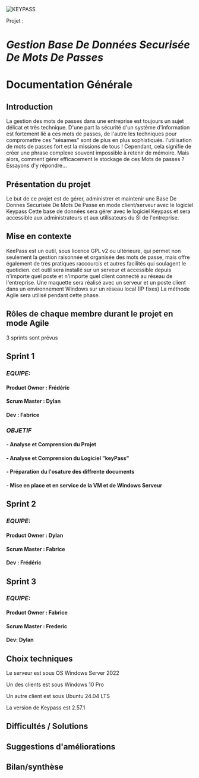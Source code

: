 ![KEYPASS](https://img.linuxfr.org/img/68747470733a2f2f6b6565706173732e696e666f2f696d616765732f69636f6e732f6b6565706173735f333232783133322e706e67/keepass_322x132.png)

Projet : 
# _**Gestion Base De Données Securisée De Mots De Passes**_

# Documentation Générale

## Introduction

La gestion des mots de passes dans une entreprise est toujours un sujet délicat et très technique.
D'une part la sécurité d'un système d'information est fortement lié a ces mots de passes, de l'autre les techniques pour compromettre ces "sésames" sont de plus en plus sophistiqués.
l'utilisation de mots de passes fort est la missions de tous !
Cependant, cela signifie de créer une phrase complexe souvent impossible à retenir de mémoire. 
Mais alors, comment gérer efficacement le stockage de ces Mots de passes ?
Essayons d'y répondre...

## Présentation du projet 

Le but de ce projet est de gérer, administrer et maintenir une Base De Donnes Securisée De Mots De Passe en mode client/serveur avec le logiciel Keypass
Cette base de données sera gérer avec le logiciel Keypass et sera accessible aux administrateurs et aux utilisateurs du SI de l'entreprise.


##  Mise en contexte

KeePass est un outil, sous licence GPL v2 ou ultérieure, qui permet non seulement la gestion raisonnée et organisée des mots de passe, mais offre également de très pratiques raccourcis et autres facilités qui soulagent le quotidien.
cet outil sera installé sur un serveur et accessible depuis n'importe quel poste et n'importe quel client connecté au réseau de l'entreprise.
Une maquette sera réalisé avec un serveur et un poste client dans un environnement Windows sur un réseau local (IP fixes)
La méthode Agile sera utilisé pendant cette phase.

## Rôles de chaque membre durant le projet en mode Agile

3 sprints sont prévus

## Sprint 1

###    _EQUIPE:_
####        Product Owner : Frédéric
####        Scrum Master : Dylan
####        Dev : Fabrice

###   _OBJETIF_

#### - Analyse et Comprension du Projet
#### - Analyse et Comprension du Logiciel "keyPass"
#### - Préparation du l'osature des diffrente documents
#### - Mise en place et en service de la VM et de Windows Serveur

## Sprint 2

 ###   _EQUIPE:_
 ####        Product Owner : Dylan
 ####        Scrum Master : Fabrice
 ####        Dev : Frédéric
    

## Sprint 3

###   _EQUIPE:_
####         Product Owner : Fabrice
####         Scrum Master : Frederic
####         Dev: Dylan

## Choix techniques

Le serveur est sous OS Windows Server 2022 

Un des clients est sous Windows 10 Pro

Un autre client est sous Ubuntu 24.04 LTS

La version de Keypass est 2.57.1

## Difficultés / Solutions

## Suggestions d'améliorations

## Bilan/synthèse
